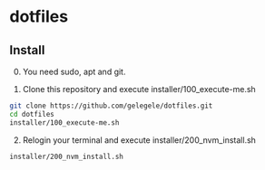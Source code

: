 # dotfiles

## Install

0. You need sudo, apt and git.

1. Clone this repository and execute installer/100_execute-me.sh
```.sh
git clone https://github.com/gelegele/dotfiles.git
cd dotfiles
installer/100_execute-me.sh
```
2. Relogin your terminal and execute installer/200_nvm_install.sh

```.sh
installer/200_nvm_install.sh
```
